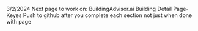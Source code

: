 3/2/2024
Next page to work on: BuildingAdvisor.ai Building Detail Page- Keyes
Push to github after you complete each section not just when done with page
